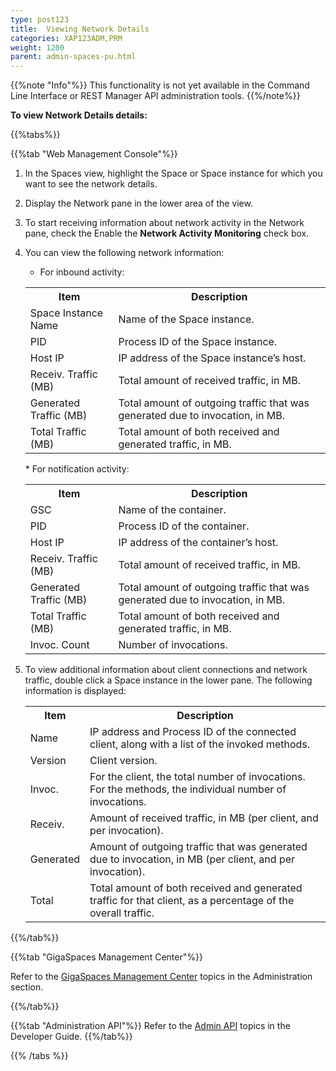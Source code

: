 ```yaml
---
type: post123
title:  Viewing Network Details
categories: XAP123ADM,PRM
weight: 1200
parent: admin-spaces-pu.html
---
```

 
{{%note "Info"%}}
This functionality is not yet available in the Command Line Interface or REST Manager API administration tools.
{{%/note%}}
 
**To view Network Details details:**

{{%tabs%}}

<!--
{{%tab "Command Line Interface"%}}
N/A
{{%/tab%}}

{{%tab "REST Manager API"%}}
N/A
{{%/tab%}}
-->

{{%tab "Web Management Console"%}}

1. In the Spaces view, highlight the Space or Space instance for which you want to see the network  details.
1. Display the Network  pane in the lower area of the view.
1. To start receiving information about network activity in the Network pane, check the Enable the **Network Activity Monitoring** check box.
1. You can view the following network information:
	* For inbound activity:

	<table>
	<tr>
		<th>Item</th>
		<th>Description</th>
	</tr>
	<tr>
		<td>Space Instance Name</td>
		<td>Name of the Space instance.</td>
	</tr>
	<tr>
		<td>PID</td>
		<td>Process ID of the Space instance.</td>
	</tr>
	<tr>
		<td>Host IP</td>
		<td>IP address of the Space instance’s host.</td>
	</tr>
	<tr>
		<td>Receiv. Traffic (MB)</td>
		<td>Total amount of received traffic, in MB.</td>
	</tr>
	<tr>
		<td>Generated Traffic (MB)</td>
		<td>Total amount of outgoing traffic that was generated due to invocation, in MB.</td>
	</tr>
	<tr>
		<td>Total Traffic (MB)</td>
		<td>Total amount of both received and generated traffic, in MB.</td>
	</tr>
	</table>
	* For notification activity:

	<table>
	<tr>
		<th>Item</th>
		<th>Description</th>
	</tr>
	<tr>
		<td>GSC</td>
		<td>Name of the container.</td>
	</tr>
	<tr>
		<td>PID</td>
		<td>Process ID of the container.</td>
	</tr>
	<tr>
		<td>Host IP</td>
		<td>IP address of the container’s host.</td>
	</tr>
	<tr>
		<td>Receiv. Traffic (MB)</td>
		<td>Total amount of received traffic, in MB.</td>
	</tr>
	<tr>
		<td>Generated Traffic (MB)</td>
		<td>Total amount of outgoing traffic that was generated due to invocation, in MB.</td>
	</tr>
	<tr>
		<td>Total Traffic (MB)</td>
		<td>Total amount of both received and generated traffic, in MB.</td>
	</tr>
	<tr>
		<td>Invoc. Count</td>
		<td>Number of invocations.</td>
	</tr>
	</table>

1. To view additional information about client connections and network traffic, double click a Space instance in the lower pane. The following information is displayed:

	<table>
	<tr>
		<th>Item</th>
		<th>Description</th>
	</tr>
	<tr>
		<td>Name</td>
		<td>IP address and Process ID of the connected client, along with a list of the invoked methods.</td>
	</tr>
	<tr>
		<td>Version</td>
		<td>Client version.</td>
	</tr>
	<tr>
		<td>Invoc.</td>
		<td>For the client, the total number of invocations. For the methods, the individual number of invocations.</td>
	</tr>
	<tr>
		<td>Receiv. </td>
		<td>Amount of received traffic, in MB (per client, and per invocation).</td>
	</tr>
	<tr>
		<td>Generated </td>
		<td>Amount of outgoing traffic that was generated due to invocation, in MB (per client, and per invocation).</td>
	</tr>
	<tr>
		<td>Total</td>
		<td>Total amount of both received and generated traffic  for that client, as a percentage of the overall traffic.</td>
	</tr>
	</table>

{{%/tab%}}


{{%tab "GigaSpaces Management Center"%}}

Refer to the [GigaSpaces Management Center](./gigaspaces-management-center.html) topics in the Administration section.

{{%/tab%}}


{{%tab "Administration API"%}}
Refer to the [Admin API](../dev-java/administration-and-monitoring-overview.html) topics in the Developer Guide.
{{%/tab%}}

{{% /tabs %}}
  